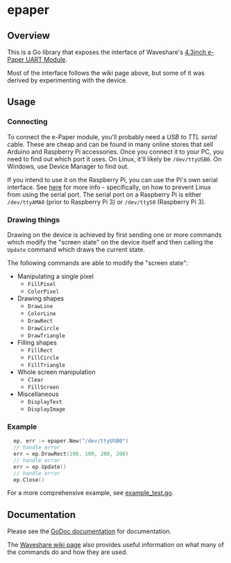 # epaper

## Overview

This is a Go library that exposes the interface of Waveshare's
[4.3inch e-Paper UART Module](http://www.waveshare.com/wiki/4.3inch_e-Paper).

Most of the interface follows the wiki page above, but some of it was derived
by experimenting with the device.

## Usage

### Connecting

To connect the e-Paper module, you'll probably need a *USB to TTL serial* cable.
These are cheap and can be found in many online stores that sell Arduino and
Raspberry Pi accessories. Once you connect it to your PC, you need to find out
which port it uses. On Linux, it'll likely be `/dev/ttyUSB0`. On Windows, use
Device Manager to find out.

If you intend to use it on the Raspberry Pi, you can use the Pi's own serial
interface. See [here](http://elinux.org/RPi_Serial_Connection#Connection_to_a_microcontroller_or_other_peripheral)
for more info - specifically, on how to prevent Linux from using the serial
port. The serial port on a Raspberry Pi is either `/dev/ttyAMA0` (prior to
Raspberry Pi 3) or `/dev/ttyS0` (Raspberry Pi 3).

### Drawing things

Drawing on the device is achieved by first sending one or more commands which
modify the "screen state" on the device itself and then calling the `Update`
command which draws the current state.

The following commands are able to modify the "screen state":

-   Manipulating a single pixel
    -   `FillPixel`
    -   `ColorPixel`
-   Drawing shapes
    -   `DrawLine`
    -   `ColorLine`
    -   `DrawRect`
    -   `DrawCircle`
    -   `DrawTriangle`
-   Filling shapes
    -   `FillRect`
    -   `FillCircle`
    -   `FillTriangle`
-   Whole screen manipulation
    -   `Clear`
    -   `FillScreen`
- Miscellaneous
    -   `DisplayText`
    -   `DisplayImage`

### Example

```go
  ep, err := epaper.New("/dev/ttyUSB0")
  // handle error
  err = ep.DrawRect(100, 100, 200, 200)
  // handle error
  err = ep.Update()
  // handle error
  ep.Close()
```

For a more comprehensive example, see [example_test.go](https://github.com/fstanis/epaper/blob/master/example_test.go).

## Documentation

Please see the [GoDoc documentation](https://godoc.org/github.com/fstanis/epaper)
for documentation.

The [Waveshare wiki page](http://www.waveshare.com/wiki/4.3inch_e-Paper) also
provides useful information on what many of the commands do and how they are
used.
